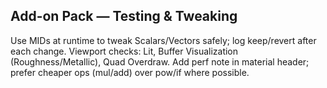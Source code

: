 ## Add-on Pack — Testing & Tweaking
Use MIDs at runtime to tweak Scalars/Vectors safely; log keep/revert after each change.
Viewport checks: Lit, Buffer Visualization (Roughness/Metallic), Quad Overdraw.
Add perf note in material header; prefer cheaper ops (mul/add) over pow/if where possible.